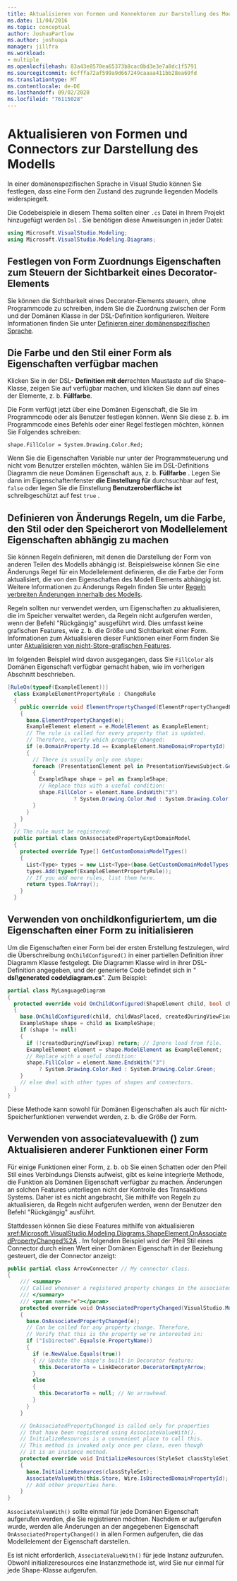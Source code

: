 ```yaml
---
title: Aktualisieren von Formen und Konnektoren zur Darstellung des Modells
ms.date: 11/04/2016
ms.topic: conceptual
author: JoshuaPartlow
ms.author: joshuapa
manager: jillfra
ms.workload:
- multiple
ms.openlocfilehash: 83a43e8570ea65373b8cac0bd3e3e7a8dc1f5791
ms.sourcegitcommit: 6cfffa72af599a9d667249caaaa411bb28ea69fd
ms.translationtype: MT
ms.contentlocale: de-DE
ms.lasthandoff: 09/02/2020
ms.locfileid: "76115028"
---
```

# <a name="update-shapes-and-connectors-to-reflect-the-model"></a>Aktualisieren von Formen und Connectors zur Darstellung des Modells

In einer domänenspezifischen Sprache in Visual Studio können Sie festlegen, dass eine Form den Zustand des zugrunde liegenden Modells widerspiegelt.

Die Codebeispiele in diesem Thema sollten einer `.cs` Datei in Ihrem Projekt hinzugefügt werden `Dsl` . Sie benötigen diese Anweisungen in jeder Datei:

```csharp
using Microsoft.VisualStudio.Modeling;
using Microsoft.VisualStudio.Modeling.Diagrams;
```

## <a name="set-shape-map-properties-to-control-the-visibility-of-a-decorator"></a>Festlegen von Form Zuordnungs Eigenschaften zum Steuern der Sichtbarkeit eines Decorator-Elements

Sie können die Sichtbarkeit eines Decorator-Elements steuern, ohne Programmcode zu schreiben, indem Sie die Zuordnung zwischen der Form und der Domänen Klasse in der DSL-Definition konfigurieren. Weitere Informationen finden Sie unter [Definieren einer domänenspezifischen Sprache](../modeling/how-to-define-a-domain-specific-language.md).

## <a name="expose-the-color-and-style-of-a-shape-as-properties"></a>Die Farbe und den Stil einer Form als Eigenschaften verfügbar machen

Klicken Sie in der DSL- **Definition mit der**rechten Maustaste auf die Shape-Klasse, zeigen Sie auf verfügbar machen, und klicken Sie dann auf eines der Elemente, z. b. **Füllfarbe**.

Die Form verfügt jetzt über eine Domänen Eigenschaft, die Sie im Programmcode oder als Benutzer festlegen können. Wenn Sie diese z. b. im Programmcode eines Befehls oder einer Regel festlegen möchten, können Sie Folgendes schreiben:

`shape.FillColor = System.Drawing.Color.Red;`

Wenn Sie die Eigenschaften Variable nur unter der Programmsteuerung und nicht vom Benutzer erstellen möchten, wählen Sie im DSL-Definitions Diagramm die neue Domänen Eigenschaft aus, z. b. **Füllfarbe** . Legen Sie dann im Eigenschaftenfenster **die Einstellung für** durchsuchbar auf fest, `false` oder legen Sie die Einstellung **Benutzeroberfläche ist** schreibgeschützt auf fest `true` .

## <a name="define-change-rules-to-make-color-style-or-location-depend-on-model-element-properties"></a>Definieren von Änderungs Regeln, um die Farbe, den Stil oder den Speicherort von Modellelement Eigenschaften abhängig zu machen
 Sie können Regeln definieren, mit denen die Darstellung der Form von anderen Teilen des Modells abhängig ist. Beispielsweise können Sie eine Änderungs Regel für ein Modellelement definieren, die die Farbe der Form aktualisiert, die von den Eigenschaften des Modell Elements abhängig ist. Weitere Informationen zu Änderungs Regeln finden Sie unter [Regeln verbreiten Änderungen innerhalb des Modells](../modeling/rules-propagate-changes-within-the-model.md).

 Regeln sollten nur verwendet werden, um Eigenschaften zu aktualisieren, die im Speicher verwaltet werden, da Regeln nicht aufgerufen werden, wenn der Befehl "Rückgängig" ausgeführt wird. Dies umfasst keine grafischen Features, wie z. b. die Größe und Sichtbarkeit einer Form. Informationen zum Aktualisieren dieser Funktionen einer Form finden Sie unter [Aktualisieren von nicht-Store-grafischen Features](#OnAssociatedProperty).

 Im folgenden Beispiel wird davon ausgegangen, dass Sie `FillColor` als Domänen Eigenschaft verfügbar gemacht haben, wie im vorherigen Abschnitt beschrieben.

```csharp
[RuleOn(typeof(ExampleElement))]
  class ExampleElementPropertyRule : ChangeRule
  {
    public override void ElementPropertyChanged(ElementPropertyChangedEventArgs e)
    {
      base.ElementPropertyChanged(e);
      ExampleElement element = e.ModelElement as ExampleElement;
      // The rule is called for every property that is updated.
      // Therefore, verify which property changed:
      if (e.DomainProperty.Id == ExampleElement.NameDomainPropertyId)
      {
        // There is usually only one shape:
        foreach (PresentationElement pel in PresentationViewsSubject.GetPresentation(element))
        {
          ExampleShape shape = pel as ExampleShape;
          // Replace this with a useful condition:
          shape.FillColor = element.Name.EndsWith("3")
                     ? System.Drawing.Color.Red : System.Drawing.Color.Green;
        }
      }
    }
  }
  // The rule must be registered:
  public partial class OnAssociatedPropertyExptDomainModel
  {
    protected override Type[] GetCustomDomainModelTypes()
    {
      List<Type> types = new List<Type>(base.GetCustomDomainModelTypes());
      types.Add(typeof(ExampleElementPropertyRule));
      // If you add more rules, list them here.
      return types.ToArray();
    }
  }
```

## <a name="use-onchildconfigured-to-initialize-a-shapes-properties"></a>Verwenden von onchildkonfiguriertem, um die Eigenschaften einer Form zu initialisieren

Um die Eigenschaften einer Form bei der ersten Erstellung festzulegen, wird die Überschreibung `OnChildConfigured()` in einer partiellen Definition ihrer Diagramm Klasse festgelegt. Die Diagramm Klasse wird in ihrer DSL-Definition angegeben, und der generierte Code befindet sich in " **dsl\generated code\diagram.cs**". Zum Beispiel:

```csharp
partial class MyLanguageDiagram
{
  protected override void OnChildConfigured(ShapeElement child, bool childWasPlaced, bool createdDuringViewFixup)
  {
    base.OnChildConfigured(child, childWasPlaced, createdDuringViewFixup);
    ExampleShape shape = child as ExampleShape;
    if (shape != null)
    {
      if (!createdDuringViewFixup) return; // Ignore load from file.
      ExampleElement element = shape.ModelElement as ExampleElement;
      // Replace with a useful condition:
      shape.FillColor = element.Name.EndsWith("3")
          ? System.Drawing.Color.Red : System.Drawing.Color.Green;
    }
    // else deal with other types of shapes and connectors.
  }
}
```

Diese Methode kann sowohl für Domänen Eigenschaften als auch für nicht-Speicherfunktionen verwendet werden, z. b. die Größe der Form.

## <a name="use-associatevaluewith-to-update-other-features-of-a-shape"></a><a name="OnAssociatedProperty"></a> Verwenden von associatevaluewith () zum Aktualisieren anderer Funktionen einer Form

Für einige Funktionen einer Form, z. b. ob Sie einen Schatten oder den Pfeil Stil eines Verbindungs Diensts aufweist, gibt es keine integrierte Methode, die Funktion als Domänen Eigenschaft verfügbar zu machen.  Änderungen an solchen Features unterliegen nicht der Kontrolle des Transaktions Systems. Daher ist es nicht angebracht, Sie mithilfe von Regeln zu aktualisieren, da Regeln nicht aufgerufen werden, wenn der Benutzer den Befehl "Rückgängig" ausführt.

Stattdessen können Sie diese Features mithilfe von aktualisieren <xref:Microsoft.VisualStudio.Modeling.Diagrams.ShapeElement.OnAssociatedPropertyChanged%2A> . Im folgenden Beispiel wird der Pfeil Stil eines Connector durch einen Wert einer Domänen Eigenschaft in der Beziehung gesteuert, die der Connector anzeigt:

```csharp
public partial class ArrowConnector // My connector class.
{
    /// <summary>
    /// Called whenever a registered property changes in the associated model element.
    /// </summary>
    /// <param name="e"></param>
    protected override void OnAssociatedPropertyChanged(VisualStudio.Modeling.Diagrams.PropertyChangedEventArgs e)
    {
      base.OnAssociatedPropertyChanged(e);
      // Can be called for any property change. Therefore,
      // Verify that this is the property we're interested in:
      if ("IsDirected".Equals(e.PropertyName))
      {
        if (e.NewValue.Equals(true))
        { // Update the shape's built-in Decorator feature:
          this.DecoratorTo = LinkDecorator.DecoratorEmptyArrow;
        }
        else
        {
          this.DecoratorTo = null; // No arrowhead.
        }
      }
    }

    // OnAssociatedPropertyChanged is called only for properties
    // that have been registered using AssociateValueWith().
    // InitializeResources is a convenient place to call this.
    // This method is invoked only once per class, even though
    // it is an instance method.
    protected override void InitializeResources(StyleSet classStyleSet)
    {
      base.InitializeResources(classStyleSet);
      AssociateValueWith(this.Store, Wire.IsDirectedDomainPropertyId);
      // Add other properties here.
    }
}
```

`AssociateValueWith()` sollte einmal für jede Domänen Eigenschaft aufgerufen werden, die Sie registrieren möchten. Nachdem er aufgerufen wurde, werden alle Änderungen an der angegebenen Eigenschaft `OnAssociatedPropertyChanged()` in allen Formen aufgerufen, die das Modellelement der Eigenschaft darstellen.

Es ist nicht erforderlich, `AssociateValueWith()` für jede Instanz aufzurufen. Obwohl initializeresources eine Instanzmethode ist, wird Sie nur einmal für jede Shape-Klasse aufgerufen.
